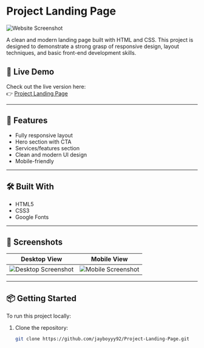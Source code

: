 # Project Landing Page

![Website Screenshot](https://jayboyyy92.github.io/Project-Landing-Page/assets/screenshot.png)

A clean and modern landing page built with HTML and CSS. This project is designed to demonstrate a strong grasp of responsive design, layout techniques, and basic front-end development skills.

## 🚀 Live Demo

Check out the live version here:  
👉 [Project Landing Page](https://jayboyyy92.github.io/Project-Landing-Page/)

---

## 📂 Features

- Fully responsive layout
- Hero section with CTA
- Services/features section
- Clean and modern UI design
- Mobile-friendly

---

## 🛠️ Built With

- HTML5
- CSS3
- Google Fonts

---

## 📸 Screenshots

| Desktop View | Mobile View |
|--------------|-------------|
| ![Desktop Screenshot](https://jayboyyy92.github.io/Project-Landing-Page/assets/desktop-view.png) | ![Mobile Screenshot](https://jayboyyy92.github.io/Project-Landing-Page/assets/mobile-view.png) |

---

## 📦 Getting Started

To run this project locally:

1. Clone the repository:
   ```bash
   git clone https://github.com/jayboyyy92/Project-Landing-Page.git
